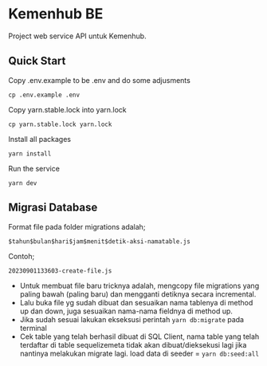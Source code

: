 # Kemenhub BE

Project web service API untuk Kemenhub.

## Quick Start

Copy .env.example to be .env and do some adjusments
```
cp .env.example .env
```

Copy yarn.stable.lock into yarn.lock
```
cp yarn.stable.lock yarn.lock
```

Install all packages
```
yarn install
```

Run the service
```
yarn dev
```

## Migrasi Database

Format file pada folder migrations adalah;
```
$tahun$bulan$hari$jam$menit$detik-aksi-namatable.js
```

Contoh;
```
20230901133603-create-file.js
```

- Untuk membuat file baru tricknya adalah, mengcopy file migrations yang paling bawah (paling baru) dan mengganti detiknya secara incremental.
- Lalu buka file yg sudah dibuat dan sesuaikan nama tablenya di method up dan down, juga sesuaikan nama-nama fieldnya di method up.
- Jika sudah sesuai lakukan ekseksusi perintah `yarn db:migrate` pada terminal
- Cek table yang telah berhasil dibuat di SQL Client, nama table yang telah terdaftar di table sequelizemeta tidak akan dibuat/dieksekusi lagi jika nantinya melakukan migrate lagi.
load data di seeder = `yarn db:seed:all`
